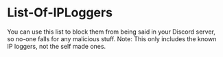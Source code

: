 # List-Of-IPLoggers
You can use this list to block them from being said in your Discord server, so no-one falls for any malicious stuff. Note: This only includes the known IP loggers, not the self made ones.

